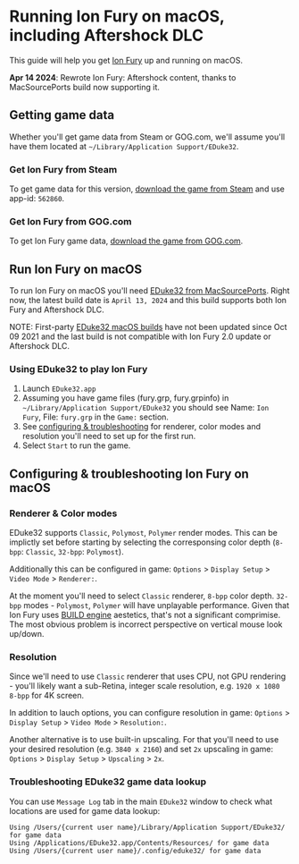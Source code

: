 Running Ion Fury on macOS, including Aftershock DLC
===================================================

This guide will help you get [Ion Fury](https://en.wikipedia.org/wiki/Ion_Fury) up and running on macOS.

**Apr 14 2024**: Rewrote Ion Fury: Aftershock content, thanks to MacSourcePorts build now supporting it.

## Getting game data

Whether you'll get game data from Steam or GOG.com, we'll assume you'll have them located at `~/Library/Application Support/EDuke32`.

### Get Ion Fury from Steam

To get game data for this version, [download the game from Steam](../common/steam.md) and use app-id: `562860`.

### Get Ion Fury from GOG.com

To get Ion Fury game data, [download the game from GOG.com](../common/gog.md).

## Run Ion Fury on macOS

To run Ion Fury on macOS you'll need [EDuke32 from MacSourcePorts](https://macsourceports.com/sourceport/eduke32). Right now, the latest build date is `April 13, 2024` and this build supports both Ion Fury and Aftershock DLC.

NOTE: First-party [EDuke32 macOS builds](https://dukeworld.com/eduke32/mac/) have not been updated since Oct 09 2021 and the last build is not compatible with Ion Fury 2.0 update or Aftershock DLC.

### Using EDuke32 to play Ion Fury

1. Launch `EDuke32.app`
2. Assuming you have game files (fury.grp, fury.grpinfo) in `~/Library/Application Support/EDuke32` you should see Name: `Ion Fury`, File: `fury.grp` in the `Game:` section.
2. See [configuring & troubleshooting](#configuring--troubleshooting-ion-fury-on-macos) for renderer, color modes and resolution you'll need to set up for the first run.
3. Select `Start` to run the game.

## Configuring & troubleshooting Ion Fury on macOS

### Renderer & Color modes

EDuke32 supports `Classic`, `Polymost`, `Polymer` render modes. This can be implictly set before starting by selecting the corresponsing color depth (`8-bpp`: `Classic`, `32-bpp`: `Polymost`).

Additionally this can be configured in game: `Options` > `Display Setup` > `Video Mode` > `Renderer:`.

At the moment you'll need to select `Classic` renderer, `8-bpp` color depth. `32-bpp` modes - `Polymost`, `Polymer` will have unplayable performance. Given that Ion Fury uses [BUILD engine](https://en.wikipedia.org/wiki/Build_(game_engine)) aestetics, that's not a significant comprimise. The most obvious problem is incorrect perspective on vertical mouse look up/down.

### Resolution

Since we'll need to use `Classic` renderer that uses CPU, not GPU rendering - you'll likely want a sub-Retina, integer scale resolution, e.g. `1920 x 1080 8-bpp` for 4K screen. 

In addition to lauch options, you can configure resolution in game: `Options` > `Display Setup` > `Video Mode` > `Resolution:`.

Another alternative is to use built-in upscaling. For that you'll need to use your desired resolution (e.g. `3840 x 2160`) and set `2x` upscaling in game: `Options` > `Display Setup` > `Upscaling` > `2x`.

### Troubleshooting EDuke32 game data lookup

You can use `Message Log` tab in the main `EDuke32` window to check what locations are used for game data lookup:

```text
Using /Users/{current user name}/Library/Application Support/EDuke32/ for game data
Using /Applications/EDuke32.app/Contents/Resources/ for game data
Using /Users/{current user name}/.config/eduke32/ for game data
```
